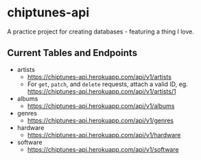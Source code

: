 # chiptunes-api
A practice project for creating databases - featuring a thing I love.

## Current Tables and Endpoints
- artists
  - https://chiptunes-api.herokuapp.com/api/v1/artists 
  - For `get`, `patch`, and `delete` requests, attach a valid ID, eg. https://chiptunes-api.herokuapp.com/api/v1/artists/1  
- albums
  - https://chiptunes-api.herokuapp.com/api/v1/albums
- genres
  - https://chiptunes-api.herokuapp.com/api/v1/genres
- hardware
  - https://chiptunes-api.herokuapp.com/api/v1/hardware
- software
  - https://chiptunes-api.herokuapp.com/api/v1/software
